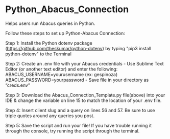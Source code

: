 # Python_Abacus_Connection
Helps users run Abacus queries in Python.

Follow these steps to set up Python-Abacus Connection:

Step 1: Install the Python dotenv package (https://github.com/theskumar/python-dotenv) by typing "pip3 install python-dotenv" to the Terminal

Step 2: Create an .env file with your Abacus credentials
    - Use Sublime Text Editor (or another text editor) and enter the following: ABACUS_USERNAME=yourusername (ex: gespinoza)          ABACUS_PASSWORD=yourpassword
    - Save file in your directory as “creds.env”

Step 3: Download the Abacus_Connection_Template.py file(above) into your IDE & change the variable on line 15 to match the location of your .env file.  

Step 4: Insert client slug and a query on lines 56 and 57. Be sure to use triple quotes around any queries you post.

Step 5: Save the script and run your file! If you have trouble running it through the console, try running the script through the terminal.
